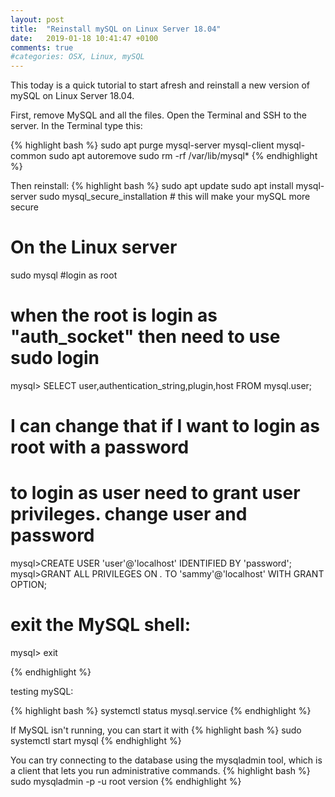 ```yaml
---
layout: post
title:  "Reinstall mySQL on Linux Server 18.04"
date:   2019-01-18 10:41:47 +0100
comments: true
#categories: OSX, Linux, mySQL
---
```

This today is a quick tutorial to start afresh and reinstall a new version of mySQL on Linux Server 18.04.

First, remove MySQL and all the files.
Open the Terminal and SSH to the server. In the Terminal type this:

{% highlight bash %}
sudo apt purge mysql-server mysql-client mysql-common
sudo apt autoremove
sudo rm -rf /var/lib/mysql*
{% endhighlight %}



Then reinstall:
{% highlight bash %}
sudo apt update
sudo apt install mysql-server
sudo mysql_secure_installation  # this will make your mySQL more secure

# On the Linux server 
sudo mysql  #login as root
# when the root is login as "auth_socket" then need to use sudo login
mysql> SELECT user,authentication_string,plugin,host FROM mysql.user;

# I can change that if I want to login as root with a password
# to login as user need to grant user privileges. change user and password
mysql>CREATE USER 'user'@'localhost' IDENTIFIED BY 'password';
mysql>GRANT ALL PRIVILEGES ON *.* TO 'sammy'@'localhost' WITH GRANT OPTION;
# exit the MySQL shell:
mysql> exit

{% endhighlight %}

testing mySQL:

{% highlight bash %}
systemctl status mysql.service
{% endhighlight %}

If MySQL isn't running, you can start it with 
{% highlight bash %}
sudo systemctl start mysql
{% endhighlight %}

You can try connecting to the database using the mysqladmin tool, which is a client that lets you run administrative commands.
{% highlight bash %}
sudo mysqladmin -p -u root version
{% endhighlight %}

